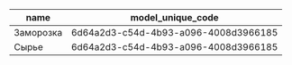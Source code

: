 |name|model_unique_code|
|----|-----------------|
|Заморозка|6d64a2d3-c54d-4b93-a096-4008d3966185|
|Сырье|6d64a2d3-c54d-4b93-a096-4008d3966185|

